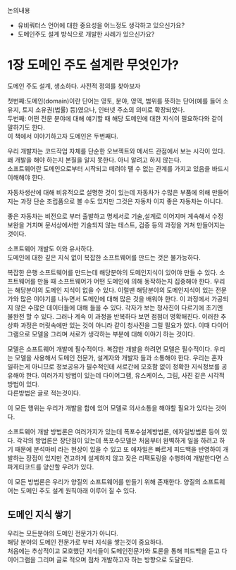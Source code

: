 논의내용
- 유비쿼터스 언어에 대한 중요성을 어느정도 생각하고 있으신가요?
- 도메인주도 설계 방식으로 개발한 사례가 있으신가요?

# 1장 도메인 주도 설계란 무엇인가?

도메인 주도 설계, 생소하다. 사전적 정의를 찾아보자

첫번째:도메인(domain)이란 단어는 영토, 분야, 영역, 범위를 뜻하는 단어(예를 들어 소유지, 토지 소유권(법률) 등)였으나, 인터넷 주소의 의미로 확장되었다.  
두번째: 어떤 전문 분야에 대해 얘기할 때 해당 도메인에 대한 지식이 필요하다와 같이 말하기도 한다.  
이 책에서 이야기하고자 도메인은 두번째다.  

우리 개발자는 코드작업 자체를 단순한 오브젝트와 메서드 관점에서 보는 시각이 있다.  
왜 개발을 해야 하는지 본질을 알지 못한다. 아니 알려고 하지 않는다.  
소프트웨어란 도메인으로부터 시작되고 떼려야 뗄 수 없는 관계를 가지고 있음을 바드시 이해해야 한다.

자동차생산에 대해 비유적으로 설명한 것이 있는데 자동차가 수많은 부품에 의해 만들어지는 과정 단순 조립품으로 볼 수도 있지만
그것은 자동차 이지 좋은 자동차는 아니다.

좋은 자동차는 비전으로 부터 출발하고 명세서로 기술,설계로 이어지며 계속해서 수정 보완을 거치며 문서상에서만 기술되지 않는 테스트, 검증 등의 과정을 거쳐 만들어지는 것이다.

소프트웨어 개발도 이와 유사하다.  
도메인에 대한 깊은 지식 없이 복잡한 소프트웨어를 만드는 것은 불가능하다.

복잡한 은행 소프트웨어를 만드는데 해당분야의 도메인지식이 있어야 만들 수 있다.  소프트웨어를 만들 때 소프트웨어가 어떤 도메인에 의해 동작하는지 집중해야 한다.  우리는 해당분야의 도메인 지식이 없을 수 있다. 이럴땐 해당분야의 도메인지식이 있는 전문가와 많은 이야기를 나누면서 도메인에 대해 많은 것을 배워야 한다. 이 과정에서 가공되지 않은 수많은 데이터들에 대해 들을 수 있다. 각자가 보는 청사진이 다르기에 초기엔 불완전 할 수 있다. 그러나 계속 이 과정을 반복하다 보면 점점더 명확해진다. 이러한 추상화 과정은 머릿속에만 있는 것이 아니라 같이 청사진을 그릴 필요가 있다. 이때 다이어그램으로 모델을 그리며 서로가 생각하는 부분에 대해 이야기 하는 것이다.

모델은 소프트웨어 개발에 필수적이다. 복잡한 개발을 하려면 모델은 필수적이다.
우리는 모델을 사용해서 도메인 전문가, 설계자와 개발자 들과 소통해야 한다.
우리는 혼자 일하는게 아니므로 정보공유가 필수적인데 서로간에 모호함 없이 정확한 지식정보를 공유해야 한다.
여러가지 방법이 있는데 다이어그램, 유스케이스, 그림, 사진 같은 시각적방법이 있다.  
다른방법은 글로 적는것이다.   

이 모든 행위는 우리가 개발을 함에 있어 모델로 의사소통을 해야할 필요가 있다는 것이다.

소프트웨어 개발 방법론은 여러가지가 있는데 폭포수설계방법론, 에자일방법론 등이 있다.
각각의 방법론은 장단점이 있는데 폭포수모델은 처음부터 완벽하게 일을 하려고 하기 때문에 분석마비 라는 현상이 있을 수 있고
또 애자일은 빠르게 피드백을 반영하여 개발하는 장점이 있지만 견고하게 설계하지 않고 잦은 리팩토링을 수행하여 개발한다면 스파게티코드를 양산할 우려가 있다.

이 모든 방법론은 우리가 양질의 소프트웨어를 만들기 위해 존재한다.
양질의 소프트웨어는 도메인 주도 설계 원칙아래 이루어 질 수 있다.

## 도메인 지식 쌓기
우리는 모든분야의 도메인 전문가가 아니다.  
해당 분야의 도메인 전문가로 부터 지식을 쌓는것이 중요하다.  
처음에는 추상적이고 모호했던 지식들이 도메인전문가와 토론을 통해 피드백을 듣고 다이어그램을 그리며 글로 적으며
점차 개발하고자 하는 방향으로 도달한다.